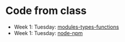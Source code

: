 # Code from class

* Week 1: Tuesday: [modules-types-functions](modules-types-functions)
* Week 1: Tuesday: [node-npm](node-npm)
